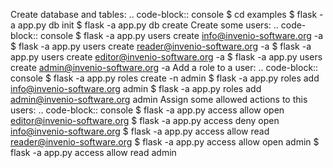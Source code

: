 Create database and tables:
.. code-block:: console
   $ cd examples
   $ flask -a app.py db init
   $ flask -a app.py db create
Create some users:
.. code-block:: console
   $ flask -a app.py users create  info@invenio-software.org -a
   $ flask -a app.py users create  reader@invenio-software.org -a
   $ flask -a app.py users create  editor@invenio-software.org -a
   $ flask -a app.py users create  admin@invenio-software.org -a
Add a role to a user:
.. code-block:: console
   $ flask -a app.py roles create -n admin
   $ flask -a app.py roles add  info@invenio-software.org admin
   $ flask -a app.py roles add  admin@invenio-software.org  admin
Assign some allowed actions to this users:
.. code-block:: console
   $ flask -a app.py access allow open  editor@invenio-software.org
   $ flask -a app.py access deny open  info@invenio-software.org
   $ flask -a app.py access allow read  reader@invenio-software.org
   $ flask -a app.py access allow open  admin
   $ flask -a app.py access allow read  admin
